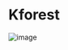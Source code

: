 # Kforest
![image](https://user-images.githubusercontent.com/75991746/168556945-ebae17c2-1f42-4197-867f-15a5df9f7672.png)
